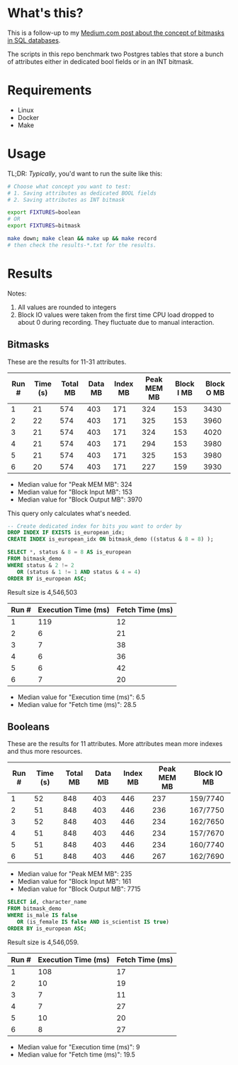# What's this?

This is a follow-up to
my [Medium.com post about the concept of bitmasks in SQL databases](https://medium.com/learning-sql/efficient-dbms-storage-of-yes-no-attributes-349d7b4c2ccd).

The scripts in this repo benchmark two Postgres tables that store a bunch of attributes either in dedicated bool fields
or in an INT bitmask.

# Requirements

- Linux
- Docker
- Make

# Usage

TL;DR: *Typically*, you'd want to run the suite like this:

```bash
# Choose what concept you want to test:
# 1. Saving attributes as dedicated BOOL fields
# 2. Saving attributes as INT bitmask

export FIXTURES=boolean
# OR
export FIXTURES=bitmask
```

```bash
make down; make clean && make up && make record 
# then check the results-*.txt for the results.
```

# Results

Notes:

1. All values are rounded to integers
2. Block IO values were taken from the first time CPU load dropped to about 0 during recording. They fluctuate due to
   manual interaction.

## Bitmasks

These are the results for 11-31 attributes.

| Run # | Time (s) | Total MB | Data MB | Index MB | Peak MEM MB | Block I MB | Block O MB |
|-------|----------|----------|---------|----------|-------------|------------|------------|
| 1     | 21       | 574      | 403     | 171      | 324         | 153        | 3430       |
| 2     | 22       | 574      | 403     | 171      | 325         | 153        | 3960       |
| 3     | 21       | 574      | 403     | 171      | 324         | 153        | 4020       |
| 4     | 21       | 574      | 403     | 171      | 294         | 153        | 3980       |
| 5     | 21       | 574      | 403     | 171      | 325         | 153        | 3980       |
| 6     | 20       | 574      | 403     | 171      | 227         | 159        | 3930       |

* Median value for "Peak MEM MB": 324
* Median value for "Block Input MB": 153
* Median value for "Block Output MB": 3970

This query only calculates what's needed.

```sql
-- Create dedicated index for bits you want to order by
DROP INDEX IF EXISTS is_european_idx;
CREATE INDEX is_european_idx ON bitmask_demo ((status & 8 = 8) );

SELECT *, status & 8 = 8 AS is_european
FROM bitmask_demo
WHERE status & 2 != 2
   OR (status & 1 != 1 AND status & 4 = 4)
ORDER BY is_european ASC;
```

Result size is 4,546,503

| Run # | Execution Time (ms) | Fetch Time (ms) |
|-------|---------------------|-----------------|
| 1     | 119                 | 12              |
| 2     | 6                   | 21              |
| 3     | 7                   | 38              |
| 4     | 6                   | 36              |
| 5     | 6                   | 42              |
| 6     | 7                   | 20              |

* Median value for "Execution time (ms)": 6.5
* Median value for "Fetch time (ms)": 28.5

## Booleans

These are the results for 11 attributes. More attributes mean more indexes and thus
more resources.

| Run # | Time (s) | Total MB | Data MB | Index MB | Peak MEM MB | Block IO MB |
|-------|----------|----------|---------|----------|-------------|-------------|
| 1     | 52       | 848      | 403     | 446      | 237         | 159/7740    |
| 2     | 51       | 848      | 403     | 446      | 236         | 167/7750    |
| 3     | 52       | 848      | 403     | 446      | 234         | 162/7650    |
| 4     | 51       | 848      | 403     | 446      | 234         | 157/7670    |
| 5     | 51       | 848      | 403     | 446      | 234         | 160/7740    |
| 6     | 51       | 848      | 403     | 446      | 267         | 162/7690    |

* Median value for "Peak MEM MB": 235
* Median value for "Block Input MB": 161
* Median value for "Block Output MB": 7715

```sql
SELECT id, character_name
FROM bitmask_demo
WHERE is_male IS false
   OR (is_female IS false AND is_scientist IS true)
ORDER BY is_european ASC;
```

Result size is 4,546,059.

| Run # | Execution Time (ms) | Fetch Time (ms) |
|-------|---------------------|-----------------|
| 1     | 108                 | 17              |
| 2     | 10                  | 19              |
| 3     | 7                   | 11              |
| 4     | 7                   | 27              |
| 5     | 10                  | 20              |
| 6     | 8                   | 27              |

* Median value for "Execution time (ms)": 9
* Median value for "Fetch time (ms)": 19.5